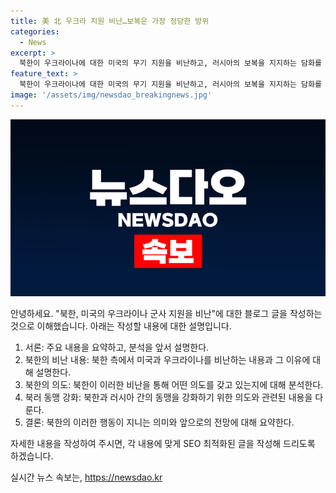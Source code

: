 ```yaml
---
title: 美 北 우크라 지원 비난…보복은 가장 정당한 방위
categories:
  - News
excerpt: >
  북한이 우크라이나에 대한 미국의 무기 지원을 비난하고, 러시아의 보복을 지지하는 담화를 발표했다. 북한은 미국을 극악한 반인륜적 만행으로 비난하며, 우크라이나의 미국 무기 사용을 강하게 비판했다. 이에 대한 북한의 입장은 북러 군사 동맹을 강화하고, 러시아의 우크라이나 침공을 지지하는 의도를 보여주는 것으로 해석된다. 지속적으로 미국과 우크라이나를 향한 강력한 비난을 통해 북한의 입장을 확고히 하고 있는 것으로 분석된다.
feature_text: >
  북한이 우크라이나에 대한 미국의 무기 지원을 비난하고, 러시아의 보복을 지지하는 담화를 발표했다. 북한은 미국을 극악한 반인륜적 만행으로 비난하며, 우크라이나의 미국 무기 사용을 강하게 비판했다. 이에 대한 북한의 입장은 북러 군사 동맹을 강화하고, 러시아의 우크라이나 침공을 지지하는 의도를 보여주는 것으로 해석된다. 지속적으로 미국과 우크라이나를 향한 강력한 비난을 통해 북한의 입장을 확고히 하고 있는 것으로 분석된다.
image: '/assets/img/newsdao_breakingnews.jpg'
---
```


<p><img src="/assets/img/newsdao_breakingnews.jpg" alt="implanttips 속보" /></p>

<p>안녕하세요. "북한, 미국의 우크라이나 군사 지원을 비난"에 대한 블로그 글을 작성하는 것으로 이해했습니다. 아래는 작성할 내용에 대한 설명입니다.</p>

<ol>
<li>서론: 주요 내용을 요약하고, 분석을 앞서 설명한다.</li>
<li>북한의 비난 내용: 북한 측에서 미국과 우크라이나를 비난하는 내용과 그 이유에 대해 설명한다.</li>
<li>북한의 의도: 북한이 이러한 비난을 통해 어떤 의도를 갖고 있는지에 대해 분석한다.</li>
<li>북러 동맹 강화: 북한과 러시아 간의 동맹을 강화하기 위한 의도와 관련된 내용을 다룬다.</li>
<li>결론: 북한의 이러한 행동이 지니는 의미와 앞으로의 전망에 대해 요약한다.</li>
</ol>

<p>자세한 내용을 작성하여 주시면, 각 내용에 맞게 SEO 최적화된 글을 작성해 드리도록 하겠습니다.</p>
실시간 뉴스 속보는, <a href="https://newsdao.kr" rel="dofollow">https://newsdao.kr</a>


